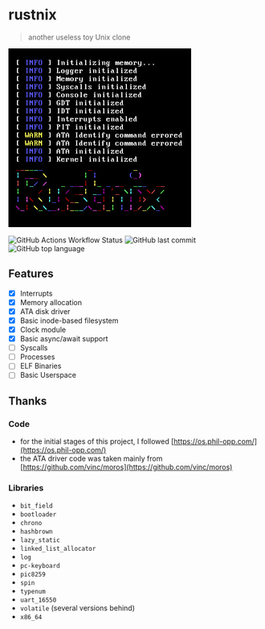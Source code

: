 # rustnix
> another useless toy Unix clone

![Screenshot of rustnix](img/rustnix.jpg)

![GitHub Actions Workflow Status](https://img.shields.io/github/actions/workflow/status/werdl/rustnix/test.yml)
![GitHub last commit](https://img.shields.io/github/last-commit/werdl/rustnix)
![GitHub top language](https://img.shields.io/github/languages/top/werdl/rustnix)

## Features
- [x] Interrupts
- [x] Memory allocation
- [x] ATA disk driver
- [x] Basic inode-based filesystem
- [x] Clock module
- [x] Basic async/await support
- [ ] Syscalls
- [ ] Processes
- [ ] ELF Binaries
- [ ] Basic Userspace

## Thanks
### Code
- for the initial stages of this project, I followed [https://os.phil-opp.com/](https://os.phil-opp.com/)
- the ATA driver code was taken mainly from [https://github.com/vinc/moros](https://github.com/vinc/moros)
### Libraries
- `bit_field`
- `bootloader`
- `chrono`
- `hashbrown`
- `lazy_static`
- `linked_list_allocator`
- `log`
- `pc-keyboard`
- `pic8259`
- `spin`
- `typenum`
- `uart_16550`
- `volatile` (several versions behind)
- `x86_64`
